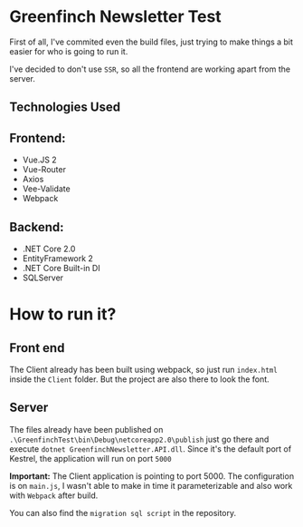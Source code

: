 # Greenfinch Newsletter Test

First of all, I've commited even the build files, just trying to make things a bit easier for who is going to run it.

I've decided to don't use `SSR`, so all the frontend are working apart from the server.

## Technologies Used

## Frontend:
- Vue.JS 2
- Vue-Router
- Axios
- Vee-Validate
- Webpack

## Backend:
- .NET Core 2.0
- EntityFramework 2
- .NET Core Built-in DI
- SQLServer

# How to run it?

## Front end
The Client already has been built using webpack, so just run `index.html` inside the `Client` folder. But the project are also there to look the font.

## Server
The files already have been published on `.\GreenfinchTest\bin\Debug\netcoreapp2.0\publish` just go there and execute `dotnet GreenfinchNewsletter.API.dll`. Since it's the default port of Kestrel, the application will run on port `5000`

**Important:** The Client application is pointing to port 5000. The configuration is on `main.js`, I wasn't able to make in time it parameterizable and also work with `Webpack` after build.

You can also find the `migration sql script` in the repository.
